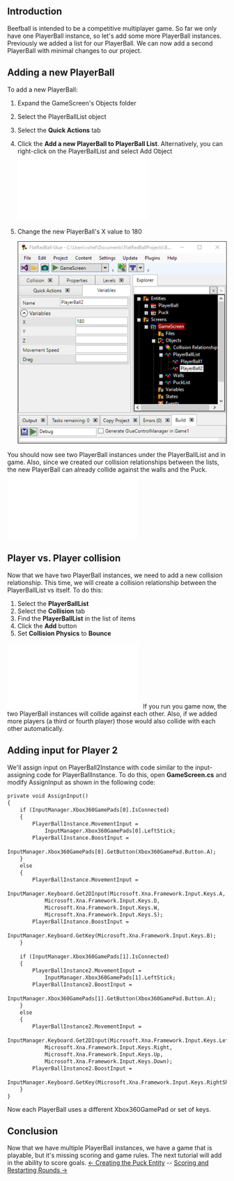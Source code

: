 ## Introduction

Beefball is intended to be a competitive multiplayer game. So far we only have one PlayerBall instance, so let's add some more PlayerBall instances. Previously we added a list for our PlayerBall. We can now add a second PlayerBall with minimal changes to our project.

## 

## Adding a new PlayerBall

To add a new PlayerBall:

1.  Expand the GameScreen's Objects folder

2.  Select the PlayerBallList object

3.  Select the **Quick Actions** tab

4.  Click the **Add a new PlayerBall to PlayerBall List**. Alternatively, you can right-click on the PlayerBallList and select Add Object [![](/wp-content/uploads/2016/01/2021_July_25_145416.gif.md)](/wp-content/uploads/2016/01/2021_July_25_145416.gif.md)

5.  Change the new PlayerBall's X value to 180

    ![](/media/2021-07-img_60fdc6f8e4b71.png)

You should now see two PlayerBall instances under the PlayerBallList and in game. Also, since we created our collision relationships between the lists, the new PlayerBall can already collide against the walls and the Puck. [![](/wp-content/uploads/2016/01/2021_July_25_145219.gif.md)](/wp-content/uploads/2016/01/2021_July_25_145219.gif.md)  

## Player vs. Player collision

Now that we have two PlayerBall instances, we need to add a new collision relationship. This time, we will create a collision relationship between the PlayerBallList vs itself. To do this:

1.  Select the **PlayerBallList**
2.  Select the **Collision** tab
3.  Find the **PlayerBallList** in the list of items
4.  Click the **Add** button
5.  Set **Collision Physics** to **Bounce**

[![](/wp-content/uploads/2016/01/2021_July_25_143723.gif.md)](/wp-content/uploads/2016/01/2021_July_25_143723.gif.md)   If you run you game now, the two PlayerBall instances will collide against each other. Also, if we added more players (a third or fourth player) those would also collide with each other automatically.

## Adding input for Player 2

We'll assign input on PlayerBall2Instance with code similar to the input-assigning code for PlayerBallInstance. To do this, open **GameScreen.cs** and modify AssignInput as shown in the following code:

    private void AssignInput()
    {
        if (InputManager.Xbox360GamePads[0].IsConnected)
        {
            PlayerBallInstance.MovementInput =
                InputManager.Xbox360GamePads[0].LeftStick;
            PlayerBallInstance.BoostInput =
                InputManager.Xbox360GamePads[0].GetButton(Xbox360GamePad.Button.A);
        }
        else
        {
            PlayerBallInstance.MovementInput =
                InputManager.Keyboard.Get2DInput(Microsoft.Xna.Framework.Input.Keys.A,
                Microsoft.Xna.Framework.Input.Keys.D,
                Microsoft.Xna.Framework.Input.Keys.W,
                Microsoft.Xna.Framework.Input.Keys.S);
            PlayerBallInstance.BoostInput =
                InputManager.Keyboard.GetKey(Microsoft.Xna.Framework.Input.Keys.B);
        }

        if (InputManager.Xbox360GamePads[1].IsConnected)
        {
            PlayerBallInstance2.MovementInput =
                InputManager.Xbox360GamePads[1].LeftStick;
            PlayerBallInstance2.BoostInput =
                InputManager.Xbox360GamePads[1].GetButton(Xbox360GamePad.Button.A);
        }
        else
        {
            PlayerBallInstance2.MovementInput =
                InputManager.Keyboard.Get2DInput(Microsoft.Xna.Framework.Input.Keys.Left,
                Microsoft.Xna.Framework.Input.Keys.Right,
                Microsoft.Xna.Framework.Input.Keys.Up,
                Microsoft.Xna.Framework.Input.Keys.Down);
            PlayerBallInstance2.BoostInput = 
                InputManager.Keyboard.GetKey(Microsoft.Xna.Framework.Input.Keys.RightShift);
        }
    }

Now each PlayerBall uses a different Xbox360GamePad or set of keys.

## Conclusion

Now that we have multiple PlayerBall instances, we have a game that is playable, but it's missing scoring and game rules. The next tutorial will add in the ability to score goals. [\<- Creating the Puck Entity](/documentation/tutorials/tutorials-beefball/tutorials-beefball-creating-the-puck-entity.md "Tutorials:Beefball:Creating the Puck Entity") -- [Scoring and Restarting Rounds -\>](/documentation/tutorials/tutorials-beefball/tutorials-beefball-scoring-and-restarting-rounds.md "Tutorials:Beefball:Scoring and Restarting Rounds")

